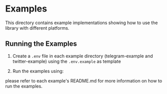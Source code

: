 # Examples

This directory contains example implementations showing how to use the library with different platforms.

## Running the Examples

1. Create a `.env` file in each example directory (telegram-example and twitter-example) using the `.env.example` as template

2. Run the examples using:

please refer to each example's README.md for more information on how to run the examples.